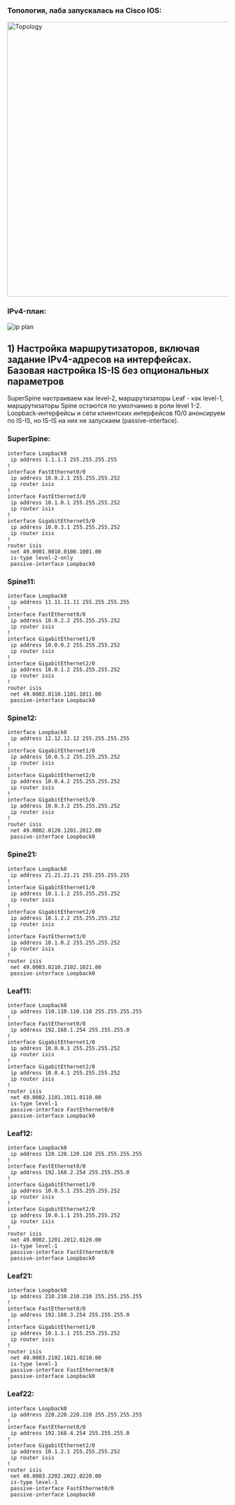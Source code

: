 ### Топология, лаба запускалась на Cisco IOS:
<img width="877" height="627" alt="Topology" src="https://github.com/user-attachments/assets/cc22e7a7-c68b-4785-80ad-e5591a3d53dd" />

### IPv4-план:
![ip plan](https://github.com/user-attachments/assets/9ba0c2ac-322b-4703-abee-9c978c49bc6f)

## 1) Настройка маршрутизаторов, включая задание IPv4-адресов на интерфейсах. Базовая настройка IS-IS без опциональных параметров
SuperSpine настраиваем как level-2, маршрутизаторы Leaf - как level-1, маршрутизаторы Spine остаются по умолчанию в роли level 1-2.
Loopback-интерфейсы и сети клиентских интерфейсов f0/0 анонсируем по IS-IS, но IS-IS на них не запускаем (passive-interface).

### SuperSpine:
```
interface Loopback0
 ip address 1.1.1.1 255.255.255.255
!
interface FastEthernet0/0
 ip address 10.0.2.1 255.255.255.252
 ip router isis
!
interface FastEthernet3/0
 ip address 10.1.0.1 255.255.255.252
 ip router isis
!
interface GigabitEthernet5/0
 ip address 10.0.3.1 255.255.255.252
 ip router isis
!
router isis
 net 49.0001.0010.0100.1001.00
 is-type level-2-only
 passive-interface Loopback0
```
### Spine11:
```
interface Loopback0
 ip address 11.11.11.11 255.255.255.255
!
interface FastEthernet0/0
 ip address 10.0.2.2 255.255.255.252
 ip router isis
!
interface GigabitEthernet1/0
 ip address 10.0.0.2 255.255.255.252
 ip router isis
!
interface GigabitEthernet2/0
 ip address 10.0.1.2 255.255.255.252
 ip router isis
!
router isis
 net 49.0002.0110.1101.1011.00
 passive-interface Loopback0
```
### Spine12:
```
interface Loopback0
 ip address 12.12.12.12 255.255.255.255
!
interface GigabitEthernet1/0
 ip address 10.0.5.2 255.255.255.252
 ip router isis
!
interface GigabitEthernet2/0
 ip address 10.0.4.2 255.255.255.252
 ip router isis
!
interface GigabitEthernet5/0
 ip address 10.0.3.2 255.255.255.252
 ip router isis
!
router isis
 net 49.0002.0120.1201.2012.00
 passive-interface Loopback0
```
### Spine21:
```
interface Loopback0
 ip address 21.21.21.21 255.255.255.255
!
interface GigabitEthernet1/0
 ip address 10.1.1.2 255.255.255.252
 ip router isis
!
interface GigabitEthernet2/0
 ip address 10.1.2.2 255.255.255.252
 ip router isis
!
interface FastEthernet3/0
 ip address 10.1.0.2 255.255.255.252
 ip router isis
!
router isis
 net 49.0003.0210.2102.1021.00
 passive-interface Loopback0
```
### Leaf11:
```
interface Loopback0
 ip address 110.110.110.110 255.255.255.255
!
interface FastEthernet0/0
 ip address 192.168.1.254 255.255.255.0
!
interface GigabitEthernet1/0
 ip address 10.0.0.1 255.255.255.252
 ip router isis
!
interface GigabitEthernet2/0
 ip address 10.0.4.1 255.255.255.252
 ip router isis
!
router isis
 net 49.0002.1101.1011.0110.00
 is-type level-1
 passive-interface FastEthernet0/0
 passive-interface Loopback0
```
### Leaf12:
```
interface Loopback0
 ip address 120.120.120.120 255.255.255.255
!
interface FastEthernet0/0
 ip address 192.168.2.254 255.255.255.0
!
interface GigabitEthernet1/0
 ip address 10.0.5.1 255.255.255.252
 ip router isis
!
interface GigabitEthernet2/0
 ip address 10.0.1.1 255.255.255.252
 ip router isis
!
router isis
 net 49.0002.1201.2012.0120.00
 is-type level-1
 passive-interface FastEthernet0/0
 passive-interface Loopback0
```
### Leaf21:
```
interface Loopback0
 ip address 210.210.210.210 255.255.255.255
!
interface FastEthernet0/0
 ip address 192.168.3.254 255.255.255.0
!
interface GigabitEthernet1/0
 ip address 10.1.1.1 255.255.255.252
 ip router isis
!
router isis
 net 49.0003.2102.1021.0210.00
 is-type level-1
 passive-interface FastEthernet0/0
 passive-interface Loopback0
```
### Leaf22:
```
interface Loopback0
 ip address 220.220.220.220 255.255.255.255
!
interface FastEthernet0/0
 ip address 192.168.4.254 255.255.255.0
!
interface GigabitEthernet2/0
 ip address 10.1.2.1 255.255.255.252
 ip router isis
!
router isis
 net 49.0003.2202.2022.0220.00
 is-type level-1
 passive-interface FastEthernet0/0
 passive-interface Loopback0
```
